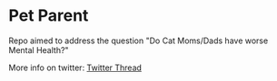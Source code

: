 # Pet Parent 

Repo aimed to address the question "Do Cat Moms/Dads have worse Mental Health?"

More info on twitter: [Twitter Thread](https://twitter.com/askniru/status/1572261000212283399)